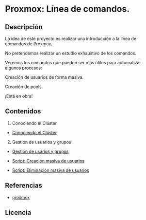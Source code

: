 # Proxmox: Línea de comandos.
## Descripción
La idea de este proyecto es realizar una introducción a la línea de comandos de Proxmox.

No pretendemos realizar un estudio exhaustivo de los comandos.

Veremos los comandos que pueden ser más útiles para automatizar algunos procesos:

Creación de usuarios de forma masiva.

Creación de pools.


¡Está en obra!

## Contenidos
1. Conociendo el Clúster

  * [Conociendo el Clúster](modulo1/cluster.md)

2. Gestión de usuarios y grupos

  * [Gestión de usarios y grupos](modulo2/usuariosygrupos.md)

  * [Script: Creación masiva de usuarios](modulo2/creacionusuarios.md)

  * [Script: Eliminación masiva de usuarios](modulo2/eliminacionusuarios.md)

## Referencias
  * [proxmox](https://pve.proxmox.com/pve-docs/api-viewer)

## Licencia

